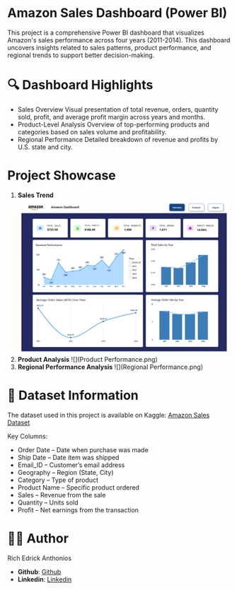 # Amazon Sales Dashboard (Power BI)
This project is a comprehensive Power BI dashboard that visualizes Amazon's sales performance across four years (2011-2014). This dashboard uncovers insights related to sales patterns, product performance, and regional trends to support better decision-making.

# 🔍 Dashboard Highlights
- Sales Overview
Visual presentation of total revenue, orders, quantity sold, profit, and average profit margin across years and months.
- Product-Level Analysis
Overview of top-performing products and categories based on sales volume and profitability.
- Regional Performance
Detailed breakdown of revenue and profits by U.S. state and city.

# Project Showcase
1. **Sales Trend**
   ![](Overview.png)
2. **Product Analysis**
   ![](Product Performance.png)
3. **Regional Performance Analysis**
   ![](Regional Performance.png)

# 📂 Dataset Information
The dataset used in this project is available on Kaggle: [Amazon Sales Dataset](https://www.kaggle.com/datasets/anandshaw2001/amazon-sales-dataset)

Key Columns:
- Order Date – Date when purchase was made
- Ship Date – Date item was shipped
- Email_ID – Customer’s email address
- Geography – Region (State, City)
- Category – Type of product
- Product Name – Specific product ordered
- Sales – Revenue from the sale
- Quantity – Units sold
- Profit – Net earnings from the transaction

# 🙋‍♂️ Author
Rich Edrick Anthonios

- **Github**: [Github](https://github.com/Richeaa)
- **Linkedin**: [Linkedin](https://www.linkedin.com/in/richea)
